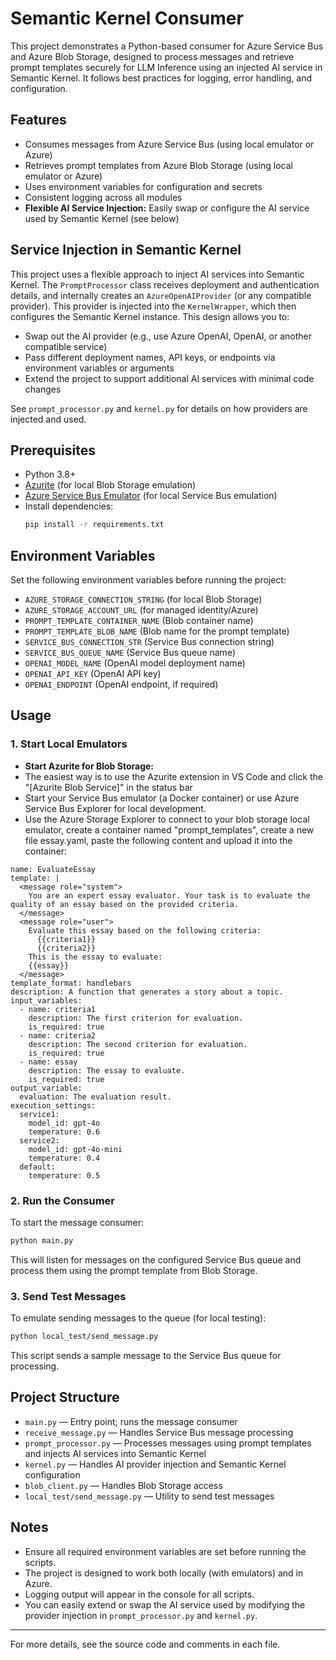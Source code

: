 # Semantic Kernel Consumer

This project demonstrates a Python-based consumer for Azure Service Bus and Azure Blob Storage, designed to process messages and retrieve prompt templates securely for LLM Inference using an injected AI service in Semantic Kernel. It follows best practices for logging, error handling, and configuration.

## Features
- Consumes messages from Azure Service Bus (using local emulator or Azure)
- Retrieves prompt templates from Azure Blob Storage (using local emulator or Azure)
- Uses environment variables for configuration and secrets
- Consistent logging across all modules
- **Flexible AI Service Injection:** Easily swap or configure the AI service used by Semantic Kernel (see below)

## Service Injection in Semantic Kernel
This project uses a flexible approach to inject AI services into Semantic Kernel. The `PromptProcessor` class receives deployment and authentication details, and internally creates an `AzureOpenAIProvider` (or any compatible provider). This provider is injected into the `KernelWrapper`, which then configures the Semantic Kernel instance. This design allows you to:
- Swap out the AI provider (e.g., use Azure OpenAI, OpenAI, or another compatible service)
- Pass different deployment names, API keys, or endpoints via environment variables or arguments
- Extend the project to support additional AI services with minimal code changes

See `prompt_processor.py` and `kernel.py` for details on how providers are injected and used.

## Prerequisites
- Python 3.8+
- [Azurite](https://github.com/Azure/Azurite) (for local Blob Storage emulation)
- [Azure Service Bus Emulator](https://github.com/Azure/azure-service-bus) (for local Service Bus emulation)
- Install dependencies:
  ```sh
  pip install -r requirements.txt
  ```

## Environment Variables
Set the following environment variables before running the project:

- `AZURE_STORAGE_CONNECTION_STRING` (for local Blob Storage)
- `AZURE_STORAGE_ACCOUNT_URL` (for managed identity/Azure)
- `PROMPT_TEMPLATE_CONTAINER_NAME` (Blob container name)
- `PROMPT_TEMPLATE_BLOB_NAME` (Blob name for the prompt template)
- `SERVICE_BUS_CONNECTION_STR` (Service Bus connection string)
- `SERVICE_BUS_QUEUE_NAME` (Service Bus queue name)
- `OPENAI_MODEL_NAME` (OpenAI model deployment name)
- `OPENAI_API_KEY` (OpenAI API key)
- `OPENAI_ENDPOINT` (OpenAI endpoint, if required)

## Usage

### 1. Start Local Emulators
- **Start Azurite for Blob Storage:**
 - The easiest way is to use the Azurite extension in VS Code and click the "[Azurite Blob Service]" in the status bar
 - Start your Service Bus emulator (a Docker container) or use Azure Service Bus Explorer for local development.
 - Use the Azure Storage Explorer to connect to your blob storage local emulator, create a container named "prompt_templates", create a new file essay.yaml, paste the following content and upload it into the container:

```
name: EvaluateEssay
template: |
  <message role="system">
    You are an expert essay evaluator. Your task is to evaluate the quality of an essay based on the provided criteria.
  </message>
  <message role="user">
    Evaluate this essay based on the following criteria:
      {{criteria1}}
      {{criteria2}}
    This is the essay to evaluate:
    {{essay}}
  </message>
template_format: handlebars
description: A function that generates a story about a topic.
input_variables:
  - name: criteria1
    description: The first criterion for evaluation.
    is_required: true
  - name: criteria2
    description: The second criterion for evaluation.
    is_required: true
  - name: essay
    description: The essay to evaluate.
    is_required: true
output_variable:
  evaluation: The evaluation result.
execution_settings:
  service1:  
    model_id: gpt-4o
    temperature: 0.6
  service2:
    model_id: gpt-4o-mini
    temperature: 0.4
  default:
    temperature: 0.5
```


### 2. Run the Consumer
To start the message consumer:
```sh
python main.py
```
This will listen for messages on the configured Service Bus queue and process them using the prompt template from Blob Storage.

### 3. Send Test Messages
To emulate sending messages to the queue (for local testing):
```sh
python local_test/send_message.py
```
This script sends a sample message to the Service Bus queue for processing.

## Project Structure
- `main.py` — Entry point; runs the message consumer
- `receive_message.py` — Handles Service Bus message processing
- `prompt_processor.py` — Processes messages using prompt templates and injects AI services into Semantic Kernel
- `kernel.py` — Handles AI provider injection and Semantic Kernel configuration
- `blob_client.py` — Handles Blob Storage access
- `local_test/send_message.py` — Utility to send test messages

## Notes
- Ensure all required environment variables are set before running the scripts.
- The project is designed to work both locally (with emulators) and in Azure.
- Logging output will appear in the console for all scripts.
- You can easily extend or swap the AI service used by modifying the provider injection in `prompt_processor.py` and `kernel.py`.

---

For more details, see the source code and comments in each file.
